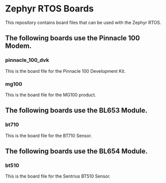 # Zephyr RTOS Boards

This repository contains board files that can be used with the Zephyr RTOS.

## The following boards use the Pinnacle 100 Modem.

### pinnacle_100_dvk

This is the board file for the Pinnacle 100 Development Kit.

### mg100

This is the board file for the MG100 product.

## The following boards use the BL653 Module.

### bt710

This is the board file for the BT710 Sensor.

## The following boards use the BL654 Module.

### bt510

This is the board file for the Sentrius BT510 Sensor.
